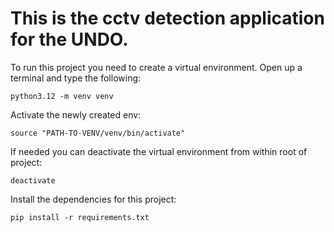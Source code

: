 # This is the cctv detection application for the UNDO.

To run this project you need to create a virtual environment. Open up a terminal and type the following:

```commandline
python3.12 -m venv venv
```

Activate the newly created env:

```commandline
source "PATH-TO-VENV/venv/bin/activate"
```

If needed you can deactivate the virtual environment from within root of project:

```commandline
deactivate
```

Install the dependencies for this project:

```commandline
pip install -r requirements.txt
```